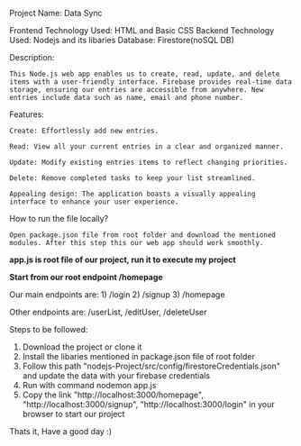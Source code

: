 Project Name: Data Sync

Frontend Technology Used: HTML and Basic CSS
Backend Technology Used: Nodejs and its libaries
Database: Firestore(noSQL DB)

Description:

    This Node.js web app enables us to create, read, update, and delete items with a user-friendly interface. Firebase provides real-time data storage, ensuring our entries are accessible from anywhere. New entries include data such as name, email and phone number.

Features:

    Create: Effortlessly add new entries.

    Read: View all your current entries in a clear and organized manner.

    Update: Modify existing entries items to reflect changing priorities.

    Delete: Remove completed tasks to keep your list streamlined.

    Appealing design: The application boasts a visually appealing interface to enhance your user experience.
    
How to run the file locally?

    Open package.json file from root folder and download the mentioned modules. After this step this our web app should work smoothly. 

**app.js is root file of our project, run it to execute my project**

**Start from our root endpoint /homepage**

Our main endpoints are:
    1) /login
    2) /signup
    3) /homepage

Other endpoints are: /userList, /editUser, /deleteUser

Steps to be followed:
1) Download the project or clone it
2) Install the libaries mentioned in package.json file of root folder
3) Follow this path "nodejs-Project/src/config/firestoreCredentials.json" and update the data with your firebase credentials
4) Run with command nodemon app.js
5) Copy the link "http://localhost:3000/homepage", "http://localhost:3000/signup", "http://localhost:3000/login" in your browser to start our project

Thats it, Have a good day :)




